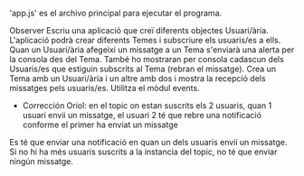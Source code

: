 'app.js' es el archivo principal para ejecutar el programa.

Observer
Escriu una aplicació que creï diferents objectes Usuari/ària. L'aplicació podrà crear diferents Temes i subscriure els usuaris/es a ells. Quan un Usuari/ària afegeixi un missatge a un Tema s'enviarà una alerta per la consola des del Tema. També ho mostraran per consola cadascun dels Usuaris/es que estiguin subscrits al Tema (rebran el missatge). Crea un Tema amb un Usuari/ària i un altre amb dos i mostra la recepció dels missatges pels usuaris/es. Utilitza el mòdul events.

- Corrección Oriol: en el topic on estan suscrits els 2 usuaris, quan 1 usuari envii un missatge, el usuari 2 té que rebre una notificació conforme el primer ha enviat un missatge

Es té que enviar una notificació en quan un dels usuaris envií un missatge. Si no hi ha més usuaris suscrits a la instancia del topic, no té que enviar ningún missatge.